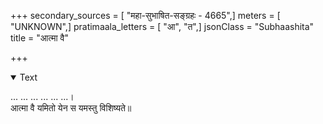 +++
secondary_sources = [ "महा-सुभाषित-सङ्ग्रहः - 4665",]
meters = [ "UNKNOWN",]
pratimaala_letters = [ "आ", "त",]
jsonClass = "Subhaashita"
title = "आत्मा वै"

+++

<details open><summary>Text</summary>

... ... ... ... ... ...।  
आत्मा वै यमितो येन स यमस्तु विशिष्यते॥
</details>
